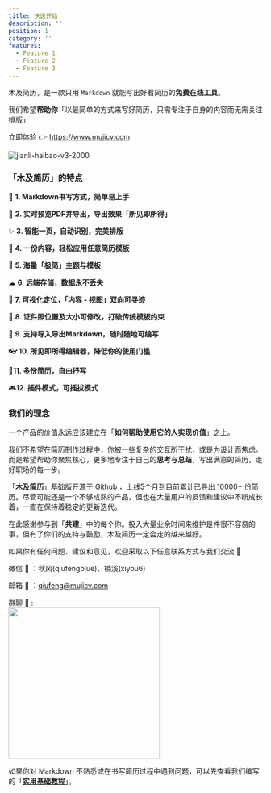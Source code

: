 ```yaml
---
title: 快速开始
description: ''
position: 1
category: ''
features:
  - Feature 1
  - Feature 2
  - Feature 3
---
```


木及简历，是一款只用 `Markdown` 就能写出好看简历的**免费在线工具**。 

我们希望**帮助你**「以最简单的方式来写好简历，只需专注于自身的内容而无需关注排版」

立即体验 👉  https://www.mujicv.com

![jianli-haibao-v3-2000](https://s3.qiufeng.blue/blog/jianli-haibao-v3-2000.jpg?imageView2/0/format/webp/q/75)

### 「木及简历」的特点

📝 **1. Markdown书写方式，简单易上手**

🚀 **2. 实时预览PDF并导出，导出效果「所见即所得」**

✨ **3. 智能一页，自动识别，完美排版**

💫 **4. 一份内容，轻松应用任意简历模板**

🎏 **5. 海量「极简」主题与模板**

☁  **6. 远端存储，数据永不丢失**

🎯 **7. 可视化定位，「内容 - 视图」双向可寻迹**

📎 **8. 证件照位置及大小可修改，打破传统模板约束**

🥁 **9. 支持导入导出Markdown，随时随地可编写**

**👓 10. 所见即所得编辑器，降低你的使用门槛**

🍇**11. 多份简历，自由抒写**

🎮**12. 插件模式，可插拔模式**

### 我们的理念

一个产品的价值永远应该建立在「**如何帮助使用它的人实现价值**」之上。

我们不希望在简历制作过程中，你被一些复杂的交互所干扰，或是为设计而焦虑。而是希望帮助你聚焦核心，更多地专注于自己的**思考与总结**，写出满意的简历，走好职场的每一步。

「**木及简历**」基础版开源于 [Github](https://github.com/hua1995116/react-resume-site) ，上线5个月到目前累计已导出 10000+ 份简历。尽管可能还是一个不够成熟的产品，但也在大量用户的反馈和建议中不断成长着，一直在保持着稳定的更新迭代。

在此感谢参与到「**共建**」中的每个你。投入大量业余时间来维护是件很不容易的事，但有了你们的支持与鼓励，木及简历一定会走的越来越好。

如果你有任何问题、建议和意见，欢迎采取以下任意联系方式与我们交流 👏

微信 🌱 ：秋风(qiufengblue)、楠溪(xiyou6)

邮箱 📩 ：qiufeng@mujicv.com

群聊 🏃 :  
<img src="https://cdn.mdedit.online/group/88__aeb5858f098b6ad531ecd894f6af9bca_61fd91dd8cb7ca0d11e23814d95ac5c8.png" style="width:300px;">


如果你对 Markdown 不熟悉或在书写简历过程中遇到问题，可以先查看我们编写的「**[实用基础教程](./setup.md)**」。


